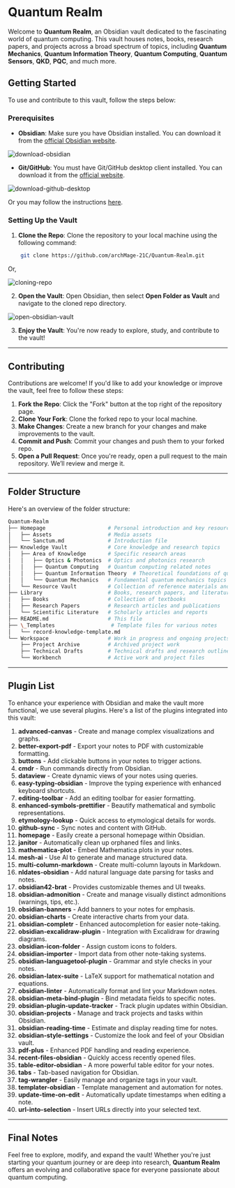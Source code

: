 # Quantum Realm

Welcome to **Quantum Realm**, an Obsidian vault dedicated to the fascinating world of quantum computing. This vault houses notes, books, research papers, and projects across a broad spectrum of topics, including **Quantum Mechanics**, **Quantum Information Theory**, **Quantum Computing**, **Quantum Sensors**, **QKD**, **PQC**, and much more.

## Getting Started

To use and contribute to this vault, follow the steps below:

### Prerequisites
- **Obsidian**: Make sure you have Obsidian installed. You can download it from the [official Obsidian website](https://obsidian.md/).

![download-obsidian](https://github.com/archMage-21C/Quantum-Realm/blob/main/Homepage/Assets/download-obsidian.gif)

- **Git/GitHub**: You must have Git/GitHub desktop client installed. You can download it from the [official website](https://github.com/apps/desktop/).

![download-github-desktop](https://github.com/archMage-21C/Quantum-Realm/blob/main/Homepage/Assets/download-github-desktop.gif)

Or you may follow the instructions [here](https://git-scm.com/book/en/v2/Getting-Started-Installing-Git).

### Setting Up the Vault

1. **Clone the Repo**: Clone the repository to your local machine using the following command:

```bash
    git clone https://github.com/archMage-21C/Quantum-Realm.git
```

Or,

![cloning-repo](https://github.com/archMage-21C/Quantum-Realm/blob/main/Homepage/Assets/cloning-repo.gif)

2. **Open the Vault**: Open Obsidian, then select **Open Folder as Vault** and navigate to the cloned repo directory.

![open-obsidian-vault](https://github.com/archMage-21C/Quantum-Realm/blob/main/Homepage/Assets/open-obsidian-vault.gif)

3. **Enjoy the Vault**: You're now ready to explore, study, and contribute to the vault!

---

## Contributing

Contributions are welcome! If you'd like to add your knowledge or improve the vault, feel free to follow these steps:

1. **Fork the Repo**: Click the "Fork" button at the top right of the repository page.
2. **Clone Your Fork**: Clone the forked repo to your local machine.
3. **Make Changes**: Create a new branch for your changes and make improvements to the vault.
4. **Commit and Push**: Commit your changes and push them to your forked repo.
5. **Open a Pull Request**: Once you're ready, open a pull request to the main repository. We’ll review and merge it.

---

## Folder Structure

Here's an overview of the folder structure:

```sh
Quantum-Realm
├── Homepage                    # Personal introduction and key resources
│   ├── Assets                  # Media assets
│   └── Sanctum.md              # Introduction file
├── Knowledge Vault             # Core knowledge and research topics
│   ├── Area of Knowledge       # Specific research areas
│   │   ├── Optics & Photonics  # Optics and photonics research
│   │   ├── Quantum Computing   # Quantum computing related notes
│   │   ├── Quantum Information Theory  # Theoretical foundations of quantum info
│   │   └── Quantum Mechanics   # Fundamental quantum mechanics topics
│   └── Resource Vault          # Collection of reference materials and tools
├── Library                     # Books, research papers, and literature
│   ├── Books                   # Collection of textbooks
│   ├── Research Papers         # Research articles and publications
│   └── Scientific Literature   # Scholarly articles and reports
├── README.md                   # This file
├── \_Templates                  # Template files for various notes
│   └── record-knowledge-template.md
└── Workspace                   # Work in progress and ongoing projects
	├── Project Archive         # Archived project work
	├── Technical Drafts        # Technical drafts and research outlines
	└── Workbench               # Active work and project files
```

---

## Plugin List

To enhance your experience with Obsidian and make the vault more functional, we use several plugins. Here's a list of the plugins integrated into this vault:

1. **advanced-canvas** - Create and manage complex visualizations and graphs.
2. **better-export-pdf** - Export your notes to PDF with customizable formatting.
3. **buttons** - Add clickable buttons in your notes to trigger actions.
4. **cmdr** - Run commands directly from Obsidian.
5. **dataview** - Create dynamic views of your notes using queries.
6. **easy-typing-obsidian** - Improve the typing experience with enhanced keyboard shortcuts.
7. **editing-toolbar** - Add an editing toolbar for easier formatting.
8. **enhanced-symbols-prettifier** - Beautify mathematical and symbolic representations.
9. **etymology-lookup** - Quick access to etymological details for words.
10. **github-sync** - Sync notes and content with GitHub.
11. **homepage** - Easily create a personal homepage within Obsidian.
12. **janitor** - Automatically clean up orphaned files and links.
13. **mathematica-plot** - Embed Mathematica plots in your notes.
14. **mesh-ai** - Use AI to generate and manage structured data.
15. **multi-column-markdown** - Create multi-column layouts in Markdown.
16. **nldates-obsidian** - Add natural language date parsing for tasks and notes.
17. **obsidian42-brat** - Provides customizable themes and UI tweaks.
18. **obsidian-admonition** - Create and manage visually distinct admonitions (warnings, tips, etc.).
19. **obsidian-banners** - Add banners to your notes for emphasis.
20. **obsidian-charts** - Create interactive charts from your data.
21. **obsidian-completr** - Enhanced autocompletion for easier note-taking.
22. **obsidian-excalidraw-plugin** - Integration with Excalidraw for drawing diagrams.
23. **obsidian-icon-folder** - Assign custom icons to folders.
24. **obsidian-importer** - Import data from other note-taking systems.
25. **obsidian-languagetool-plugin** - Grammar and style checks in your notes.
26. **obsidian-latex-suite** - LaTeX support for mathematical notation and equations.
27. **obsidian-linter** - Automatically format and lint your Markdown notes.
28. **obsidian-meta-bind-plugin** - Bind metadata fields to specific notes.
29. **obsidian-plugin-update-tracker** - Track plugin updates within Obsidian.
30. **obsidian-projects** - Manage and track projects and tasks within Obsidian.
31. **obsidian-reading-time** - Estimate and display reading time for notes.
32. **obsidian-style-settings** - Customize the look and feel of your Obsidian vault.
33. **pdf-plus** - Enhanced PDF handling and reading experience.
34. **recent-files-obsidian** - Quickly access recently opened files.
35. **table-editor-obsidian** - A more powerful table editor for your notes.
36. **tabs** - Tab-based navigation for Obsidian.
37. **tag-wrangler** - Easily manage and organize tags in your vault.
38. **templater-obsidian** - Template management and automation for notes.
39. **update-time-on-edit** - Automatically update timestamps when editing a note.
40. **url-into-selection** - Insert URLs directly into your selected text.

---

## Final Notes

Feel free to explore, modify, and expand the vault! Whether you're just starting your quantum journey or are deep into research, **Quantum Realm** offers an evolving and collaborative space for everyone passionate about quantum computing.


